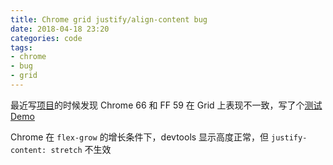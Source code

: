 ```yaml
---
title: Chrome grid justify/align-content bug
date: 2018-04-18 23:20
categories: code
tags:
- chrome
- bug
- grid
---
```


最近写[项目](https://github.com/MondoGao/by-cobweb-project-progress-post)的时候发现 Chrome 66 和 FF 59 在 Grid 上表现不一致，写了个[测试 Demo](https://codepen.io/MondoGao/pen/KoYBja)

Chrome 在 `flex-grow` 的增长条件下，devtools 显示高度正常，但 `justify-content: stretch` 不生效

